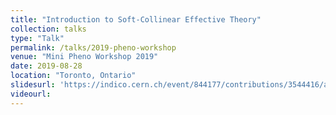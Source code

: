 ```yaml
---
title: "Introduction to Soft-Collinear Effective Theory"
collection: talks
type: "Talk"
permalink: /talks/2019-pheno-workshop
venue: "Mini Pheno Workshop 2019"
date: 2019-08-28
location: "Toronto, Ontario"
slidesurl: 'https://indico.cern.ch/event/844177/contributions/3544416/attachments/1898337/3133857/MIW_PhenoWorkshop_2019.pdf'
videourl: 
---
```


